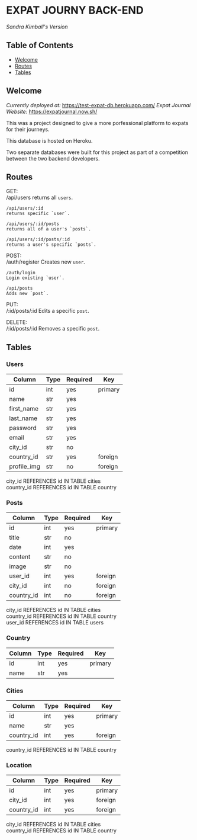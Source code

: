 # EXPAT JOURNY BACK-END
*Sandra Kimball's Version*

## Table of Contents

- [Welcome](#welcome)
- [Routes](#routes)
- [Tables](#tables)



## Welcome 
_Currently deployed at:_ https://test-expat-db.herokuapp.com/
_Expat Journal Website:_ https://expatjournal.now.sh/

This was a project designed to give a more porfessional platform to expats for their journeys.

This database is hosted on Heroku.

Two separate databases were built for this project as part of a competition between the two backend developers.

## Routes

GET: <br>
    /api/users 
    returns all `users`.

    /api/users/:id
    returns specific `user`.

    /api/users/:id/posts
    returns all of a user's `posts`. 

    /api/users/:id/posts/:id
    returns a user's specific `posts`. 


POST:<br>
    /auth/register
    Creates new `user`.

    /auth/login
    Login existing `user`.

    /api/posts
    Adds new `post`.


PUT:<br>
    /:id/posts/:id
    Edits a specific `post`.


DELETE:<br>
    /:id/posts/:id
    Removes a specific `post`.


## Tables

### Users
| Column    | Type  | Required  | Key     |
|-----------|-------|-----------|---------|
| id        | int   | yes       | primary |
| name      | str   | yes       |         |
| first_name| str   | yes       |         |
| last_name | str   | yes       |         |
| password  | str   | yes       |         |
| email     | str   | yes       |         |
| city_id   | str   | no        |         |
| country_id| str   | yes       | foreign |
| profile_img| str  | no        | foreign |

city_id REFERENCES id IN TABLE cities </br>
country_id REFERENCES id IN TABLE country


### Posts
| Column    | Type  | Required  | Key     |
|-----------|-------|-----------|---------|
| id        | int   | yes       | primary |
| title     | str   | no        |         |
| date      | int   | yes       |         |
| content   | str   | no        |         |
| image     | str   | no        |         |
| user_id   | int   | yes       | foreign |
| city_id   | int   | no        | foreign |
| country_id| int   | no        | foreign |

city_id REFERENCES id IN TABLE cities </br>
country_id REFERENCES id IN TABLE country </br>
user_id REFERENCES id IN TABLE users

### Country
| Column    | Type  | Required  | Key     |
|-----------|-------|-----------|---------|
| id        | int   | yes       | primary |
| name      | str   | yes       |         |


### Cities
| Column    | Type  | Required  | Key     |
|-----------|-------|-----------|---------|
| id        | int   | yes       | primary |
| name      | str   | yes       |         |
| country_id| int   | yes       | foreign |

country_id REFERENCES id IN TABLE country </br>


### Location
| Column    | Type  | Required  | Key     |
|-----------|-------|-----------|---------|
| id        | int   | yes       | primary |
| city_id   | int   | yes       | foreign |
| country_id| int   | yes       | foreign |

city_id REFERENCES id IN TABLE cities </br>
country_id REFERENCES id IN TABLE country </br>


